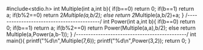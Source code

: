 #include<stdio.h>
int Multiple(int a,int b){
	if(b==0) return 0;
	if(b==1) return a;
	if(b%2==0) return 2*Multiple(a,b/2); 
	else return 2*Multiple(a,b/2)+a; 
}
/*------------------------------------------*/
int Power(int a,int b){
	if(b==0) return 0;
	if(b==1) return a;
	if(b%2==0) return Power(Multiple(a,a),b/2);
	else return Multiple(a,Power(a,b-1));
} 
/*---------------------------------------------*/
int main(){
	printf("%d\n",Multiple(7,6));
	printf("%d\n",Power(3,2));
	return 0;
}
